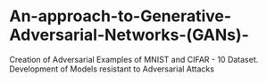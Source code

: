 # An-approach-to-Generative-Adversarial-Networks-(GANs)-
Creation of Adversarial Examples of MNIST and CIFAR - 10 Dataset. Development of Models resistant to Adversarial Attacks
